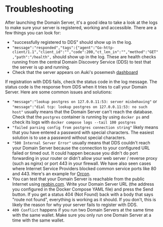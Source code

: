 # Troubleshooting

After launching the Domain Server, it's a good idea to take a look at the logs to make
sure your server is registered, working and accessible.
There are a few things you can look for:

- "successfully registered to DDS" should show up in the log.
- `"message":"responded","tags":{"agent":"Go-http-client/1.1","client_id":"","code":200,"ct_len_in":"","method":"GET","path":"/health",`
  should show up in the log. These are health checks running from the central
  Domain Discovery Service (DDS) to test that the server is up and running.
- Check that the server appears on Auki's posemesh
  [dashboard](https://dashboard.auki.network/servers)

If registration with DDS fails, check the status code in the log message.
The status code is the response from DDS when it tries to call your Domain Server.
Here are some common issues and solutions:

- `"message":"lookup postgres on 127.0.0.11:53: server misbehaving"` or
  `"message":"dial tcp: lookup postgres on 127.0.0.11:53: no such host"` usually means
  that the Domain Server can't reach the database. Check that the `postgres` container
  is running by using `docker ps` and check its logs with `docker compose logs --tail 100 postgres`
- `"failed parsing config from postgres connection string"` likely means that you have
  entered a password with special characters. The easiest solution is to use a password
  without special characters.
- `"500 Internal Server Error"` usually means that DDS couldn't reach your Domain Server
  because the connection to your configured URL failed or timed out. It could happen
  because you didn't do port forwarding in your router or didn't allow your web server
  / reverse proxy (such as nginx) or port 443 in your firewall. We have also seen cases
  where Internet Service Providers blocked common service ports like 80 and 443. Here's
  an example for [Orcon](https://help.orcon.net.nz/hc/en-us/articles/360005168154-Port-filtering-in-My-Orcon).
- You can test that your Domain Server is reachable from the public Internet using
  [reqbin.com](https://reqbin.com/). Write your Domain Server URL (the address you
  configured in the Docker Compose YAML file) and press the Send button. If you
  get a status 404 (Not Found) back with a body that says "route not found",
  everything is working as it should. If you don't, this is likely the reason for why
  your server fails to register with DDS.
- `409 Conflict` happens if you run two Domain Servers at the same time with the same
  wallet. Make sure you only run one Domain Server at a time with the same wallet.

